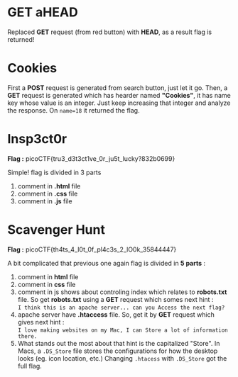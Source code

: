 # GET aHEAD
Replaced **GET** request (from red button) with **HEAD**, as a result flag is returned!

# Cookies
First a **POST** request is generated from search button, just let it go. Then, a **GET** request is generated which has hearder named **"Cookies"**, it has name key whose value is an integer. Just keep increasing that integer and analyze the response. On `name=18` it returned the flag.

# Insp3ct0r
**Flag :** picoCTF{tru3_d3t3ct1ve_0r_ju5t_lucky?832b0699}

Simple!
flag is divided in 3 parts

 1. comment in **.html** file
 2. comment in **.css** file
 3. comment in **.js** file

# Scavenger Hunt
**Flag :** picoCTF{th4ts_4_l0t_0f_pl4c3s_2_lO0k_35844447}

A bit complicated that previous one
again flag is divided in **5 parts** :

 1. comment in **html**  file
 2. comment in **css** file
 3. comment in js shows about controling index which relates to **robots.txt** file. So get **robots.txt** using a **GET** request which somes next hint :<br /> `I think this is an apache server... can you Access the next flag?`
 4. apache server have **.htaccess** file. So, get it by **GET** request which gives next hint :<br />`I love making websites on my Mac, I can Store a lot of information there.`
 5. What stands out the most about that hint is the capitalized "Store". In Macs, a `.DS_Store`  file stores the configurations for how the desktop looks (eg. icon location, etc.) Changing `.htacess` with `.DS_Store` got the full flag.

<!--stackedit_data:
eyJoaXN0b3J5IjpbMTkyMTY4NzA0NywtNDE1OTQzMTIyLDYxNj
EzNjg3MSwxODc1NDQ5MTcwLDkyNTIwNzc3MywxNTc1MTY5OTI2
XX0=
-->